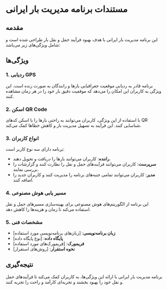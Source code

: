 # مستندات برنامه مدیریت بار ایرانی

## مقدمه
این برنامه مدیریت بار ایرانی با هدف بهبود فرآیند حمل و نقل بار طراحی شده است و شامل ویژگی‌های زیر می‌باشد:

## ویژگی‌ها

### 1. ردیابی GPS
برنامه قادر به ردیابی موقعیت جغرافیایی بارها و رانندگان به صورت زنده است. این ویژگی به کاربران این امکان را می‌دهد که موقعیت دقیق بار خود را در هر زمان مشاهده کنند.

### 2. اسکن QR Code
با استفاده از این ویژگی، کاربران می‌توانند به راحتی بارها را با اسکن کدهای QR شناسایی کنند. این فرآیند به تسهیل مدیریت بار و کاهش خطاها کمک می‌کند.

### 3. انواع کاربران
برنامه دارای سه نوع کاربر است:
- **راننده**: کاربران می‌توانند بارها را دریافت و تحویل دهند.
- **سرپرست**: کاربران می‌توانند فرآیندهای حمل و نقل را نظارت کنند و گزارشات را بررسی نمایند.
- **مدیر**: کاربران می‌توانند تمامی جنبه‌های برنامه را مدیریت کنند و کاربران جدید را اضافه کنند.

### 4. مسیر یابی هوش مصنوعی
این برنامه از الگوریتم‌های هوش مصنوعی برای بهینه‌سازی مسیرهای حمل و نقل استفاده می‌کند تا زمان و هزینه‌ها را کاهش دهد.

### 5. مشخصات فنی
- **زبان برنامه‌نویسی**: [زبان‌های برنامه‌نویسی مورد استفاده]
- **پایگاه داده**: [نوع پایگاه داده]
- **فریمورک**: [فریمورک‌های مورد استفاده]
- **نحوه استقرار**: [روش‌های استقرار]

## نتیجه‌گیری
برنامه مدیریت بار ایرانی با ارائه این ویژگی‌ها، به کاربران کمک می‌کند تا فرآیندهای حمل و نقل خود را بهبود بخشند و تجربه‌ای کارآمد و راحت را تجربه کنند.